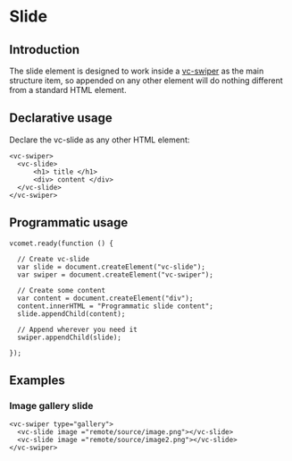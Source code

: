 # Slide

## Introduction

The slide element is designed to work inside a [vc-swiper](/vimlet/VimletComet/master/docs/release/index.html#!version=1.0.0&mode=tutorial&file=entries%2FComponents%2FSwiper.md) as the main structure item, so appended on any other element will do nothing different from a standard HTML element. 

## Declarative usage

Declare the vc-slide as any other HTML element:

``` [html]
<vc-swiper>
  <vc-slide>
      <h1> title </h1>
      <div> content </div>
  </vc-slide>
</vc-swiper>
```

## Programmatic usage
``` [javascript]
vcomet.ready(function () {

  // Create vc-slide
  var slide = document.createElement("vc-slide");
  var swiper = document.createElement("vc-swiper");

  // Create some content
  var content = document.createElement("div");
  content.innerHTML = "Programmatic slide content";
  slide.appendChild(content);  

  // Append wherever you need it
  swiper.appendChild(slide);

});
```
## Examples
### Image gallery slide

``` [html]
<vc-swiper type="gallery">
  <vc-slide image ="remote/source/image.png"></vc-slide>
  <vc-slide image ="remote/source/image2.png"></vc-slide>
</vc-swiper>
```